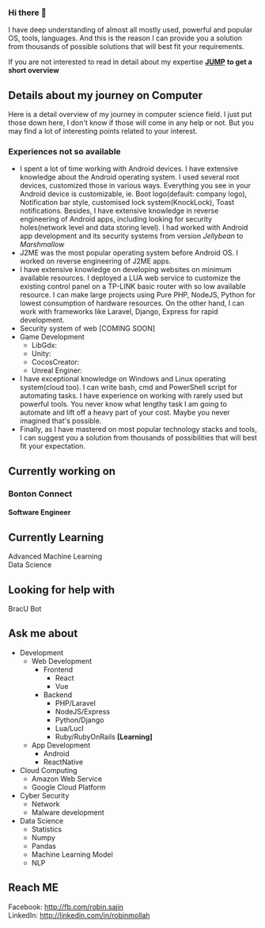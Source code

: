 ### Hi there 👋

I have deep understanding of almost all mostly used, powerful and popular OS, tools, languages. And this is the reason I can provide you a solution from thousands of possible solutions that will best fit your requirements.

If you are not interested to read in detail about my expertise [**JUMP**](#currently-working-on) **to get a short overview**


## Details about my journey on Computer

Here is a detail overview of my journey in computer science field. I just put those down here, I don't know if those will come in any help or not. But you may find a lot of interesting points related to your interest.

### Experiences not so available
* I spent a lot of time working with Android devices. I have extensive knowledge about the Android operating system. I used several root devices, customized those in various ways. Everything you see in your Android device is customizable, ie. Boot logo(default: company logo), Notification bar style, customised lock system(KnockLock), Toast notifications. Besides, I have extensive knowledge in reverse engineering of Android apps, including looking for security holes(network level and data storing level). I had worked with Android app development and its security systems from version *Jellybean* to *Marshmallow*
* J2ME was the most popular operating system before Android OS. I worked on reverse engineering of J2ME apps.
* I have extensive knowledge on developing websites on minimum available resources. I deployed a LUA web service to customize the existing control panel on a TP-LINK basic router with so low available resource. I can make large projects using Pure PHP, NodeJS, Python for lowest consumption of hardware resources. On the other hand, I can work with frameworks like Laravel, Django, Express for rapid development.
* Security system of web [COMING SOON]
* Game Development
  * LibGdx:
  * Unity:
  * CocosCreator:
  * Unreal Enginer:
* I have exceptional knowledge on Windows and Linux operating system(cloud too). I can write bash, cmd and PowerShell script for automating tasks. I have experience on working with rarely used but powerful tools. You never know what lengthy task I am going to automate and lift off a heavy part of your cost. Maybe you never imagined that's possible.
* Finally, as I have mastered on most popular technology stacks and tools, I can suggest you a solution from thousands of possibilities that will best fit your expectation.


<!--
**robinmollah/robinmollah** is a ✨ _special_ ✨ repository because its `README.md` (this file) appears on your GitHub profile.

Here are some ideas to get you started:

- 🔭 I’m currently working on ...
- 🌱 I’m currently learning ...
- 👯 I’m looking to collaborate on ...
- 🤔 I’m looking for help with ...
- 💬 Ask me about ...
- 📫 How to reach me: ...
- 😄 Pronouns: ...
- ⚡ Fun fact: ...
-->
## Currently working on
### Bonton Connect
#### Software Engineer

## Currently Learning
Advanced Machine Learning   
Data Science   

## Looking for help with
BracU Bot

## Ask me about
* Development
  * Web Development
    * Frontend
      * React
      * Vue
    * Backend
      * PHP/Laravel
      * NodeJS/Express
      * Python/Django
      * Lua/LucI
      * Ruby/RubyOnRails **[Learning]**
  * App Development
    * Android
    * ReactNative
* Cloud Computing
  * Amazon Web Service
  * Google Cloud Platform
* Cyber Security
  * Network
  * Malware development
* Data Science
  * Statistics
  * Numpy
  * Pandas
  * Machine Learning Model
  * NLP

## Reach ME
Facebook: http://fb.com/robin.sajin   
LinkedIn: http://linkedin.com/in/robinmollah
